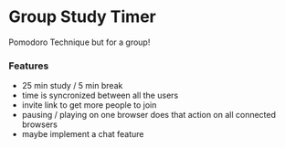 # Group Study Timer

Pomodoro Technique but for a group! 

### Features
- 25 min study / 5 min break
- time is syncronized between all the users 
- invite link to get more people to join
- pausing / playing on one browser does that action on all connected browsers
- maybe implement a chat feature
